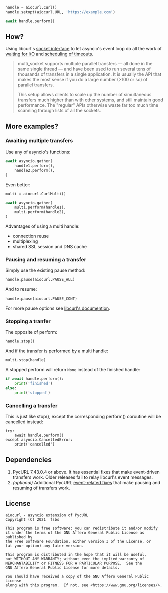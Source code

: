 ```python
handle = aiocurl.Curl()
handle.setopt(aiocurl.URL, 'https://example.com')

await handle.perform()
```


How?
----

Using libcurl's [socket interface](https://everything.curl.dev/libcurl/drive/multi-socket) to let asyncio's event loop do all the work of [waiting for I/O](https://curl.se/libcurl/c/CURLMOPT_SOCKETFUNCTION.html) and [scheduling of timeouts](https://curl.se/libcurl/c/CURLMOPT_TIMERFUNCTION.html).

> multi\_socket supports multiple parallel transfers — all done in the same single thread — and have been used to run several tens of thousands of transfers in a single application. It is usually the API that makes the most sense if you do a large number (>100 or so) of parallel transfers.
> 
> This setup allows clients to scale up the number of simultaneous transfers much higher than with other systems, and still maintain good performance. The "regular" APIs otherwise waste far too much time scanning through lists of all the sockets.


More examples?
--------------

### Awaiting multiple transfers ###

Use any of asyncio's functions:

```python
await asyncio.gather(
    handle1.perform(),
    handle2.perform(),
)
```

Even better:

```python
multi = aiocurl.CurlMulti()

await asyncio.gather(
    multi.perform(handle1),
    multi.perform(handle2),
)
```

Advantages of using a multi handle:

- connection reuse
- multiplexing
- shared SSL session and DNS cache


### Pausing and resuming a transfer ###

Simply use the existing pause method:

```python
handle.pause(aiocurl.PAUSE_ALL)
```

And to resume:

```python
handle.pause(aiocurl.PAUSE_CONT)
```

For more pause options see [libcurl's documention](https://curl.se/libcurl/c/curl_easy_pause.html).


### Stopping a tranfer ###

The opposite of perform:

```python
handle.stop()
```

And if the transfer is performed by a multi handle:

```python
multi.stop(handle)
```

A stopped perform will return `None` instead of the finished handle:

```python
if await handle.perform():
    print('finished')
else:
    print('stopped')
```


### Cancelling a transfer ###

This is just like stop(), except the corresponding perform() coroutine will be
cancelled instead:

```
try:
    await handle.perform()
except asyncio.CancelledError:
    print('cancelled')
```


Dependencies
------------

1. PycURL 7.43.0.4 or above. It has essential fixes that make event-driven transfers work. Older releases fail to relay libcurl's event messages.
2. *(optional)* Additional PycURL [event-related fixes](https://github.com/pycurl/pycurl/pull/708) that make pausing and resuming of transfers work.


License
-------

```
aiocurl - asyncio extension of PycURL
Copyright (C) 2021  fsbs

This program is free software: you can redistribute it and/or modify
it under the terms of the GNU Affero General Public License as published by
the Free Software Foundation, either version 3 of the License, or
(at your option) any later version.

This program is distributed in the hope that it will be useful,
but WITHOUT ANY WARRANTY; without even the implied warranty of
MERCHANTABILITY or FITNESS FOR A PARTICULAR PURPOSE.  See the
GNU Affero General Public License for more details.

You should have received a copy of the GNU Affero General Public License
along with this program.  If not, see <https://www.gnu.org/licenses/>.
```

